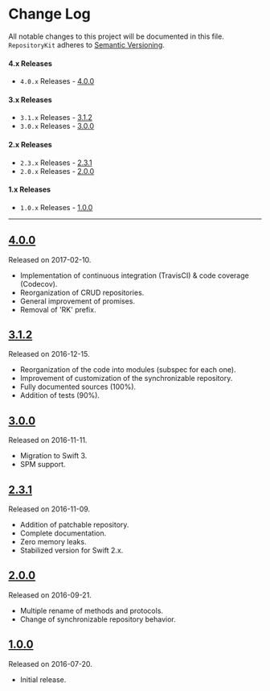 # Change Log
All notable changes to this project will be documented in this file.
`RepositoryKit` adheres to [Semantic Versioning](http://semver.org/).

#### 4.x Releases
- `4.0.x` Releases - [4.0.0](#400)

#### 3.x Releases
- `3.1.x` Releases - [3.1.2](#312)
- `3.0.x` Releases - [3.0.0](#300)

#### 2.x Releases
- `2.3.x` Releases - [2.3.1](#231)
- `2.0.x` Releases - [2.0.0](#200)

#### 1.x Releases
- `1.0.x` Releases - [1.0.0](#100)

---

## [4.0.0](https://github.com/LucianoPolit/RepositoryKit/releases/tag/4.0.0)
Released on 2017-02-10.

- Implementation of continuous integration (TravisCI) & code coverage (Codecov).
- Reorganization of CRUD repositories.
- General improvement of promises.
- Removal of 'RK' prefix.

## [3.1.2](https://github.com/LucianoPolit/RepositoryKit/releases/tag/3.1.2)
Released on 2016-12-15.

- Reorganization of the code into modules (subspec for each one).
- Improvement of customization of the synchronizable repository.
- Fully documented sources (100%).
- Addition of tests (90%).

## [3.0.0](https://github.com/LucianoPolit/RepositoryKit/releases/tag/3.0.0)
Released on 2016-11-11.

- Migration to Swift 3.
- SPM support.

## [2.3.1](https://github.com/LucianoPolit/RepositoryKit/releases/tag/2.3.1)
Released on 2016-11-09.

- Addition of patchable repository.
- Complete documentation.
- Zero memory leaks.
- Stabilized version for Swift 2.x.

## [2.0.0](https://github.com/LucianoPolit/RepositoryKit/releases/tag/2.0.0)
Released on 2016-09-21.

- Multiple rename of methods and protocols.
- Change of synchronizable repository behavior.

## [1.0.0](https://github.com/LucianoPolit/RepositoryKit/releases/tag/1.0.0)
Released on 2016-07-20.

- Initial release.
